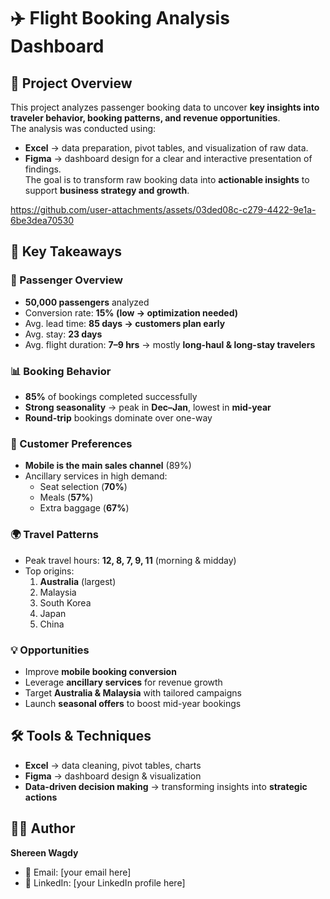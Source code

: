 # ✈️ Flight Booking Analysis Dashboard
## 📌 Project Overview
This project analyzes passenger booking data to uncover **key insights into traveler behavior, booking patterns, and revenue opportunities**.  
The analysis was conducted using:  
- **Excel** → data preparation, pivot tables, and visualization of raw data.  
- **Figma** → dashboard design for a clear and interactive presentation of findings.  
The goal is to transform raw booking data into **actionable insights** to support **business strategy and growth**.


https://github.com/user-attachments/assets/03ded08c-c279-4422-9e1a-6be3dea70530


## 🚀 Key Takeaways
### 👥 Passenger Overview
- **50,000 passengers** analyzed  
- Conversion rate: **15% (low → optimization needed)**  
- Avg. lead time: **85 days → customers plan early**  
- Avg. stay: **23 days**  
- Avg. flight duration: **7–9 hrs** → mostly **long-haul & long-stay travelers**
### 📊 Booking Behavior
- **85%** of bookings completed successfully  
- **Strong seasonality** → peak in **Dec–Jan**, lowest in **mid-year**  
- **Round-trip** bookings dominate over one-way
### 🎯 Customer Preferences
- **Mobile is the main sales channel** (89%)  
- Ancillary services in high demand:  
  - Seat selection (**70%**)  
  - Meals (**57%**)  
  - Extra baggage (**67%**)
### 🌍 Travel Patterns
- Peak travel hours: **12, 8, 7, 9, 11** (morning & midday)  
- Top origins:  
  1. **Australia** (largest)  
  2. Malaysia  
  3. South Korea  
  4. Japan  
  5. China
### 💡 Opportunities
- Improve **mobile booking conversion**  
- Leverage **ancillary services** for revenue growth  
- Target **Australia & Malaysia** with tailored campaigns  
- Launch **seasonal offers** to boost mid-year bookings
## 🛠️ Tools & Techniques
- **Excel** → data cleaning, pivot tables, charts  
- **Figma** → dashboard design & visualization  
- **Data-driven decision making** → transforming insights into **strategic actions**
## 👩‍💻 Author
**Shereen Wagdy**  
- 📧 Email: [your email here]  
- 🔗 LinkedIn: [your LinkedIn profile here]
